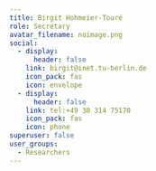 ```yaml
---
title: Birgit Hohmeier-Touré
role: Secretary
avatar_filename: noimage.png
social:
  - display:
      header: false
    link: birgit@inet.tu-berlin.de
    icon_pack: fas
    icon: envelope
  - display:
      header: false
    link: tel:+49 30 314 75170
    icon_pack: fas
    icon: phone
superuser: false
user_groups:
  - Researchers
---
```

